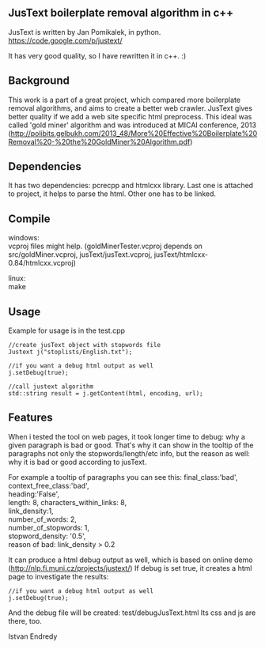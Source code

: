 
## JusText boilerplate removal algorithm in c++


JusText is written by Jan Pomikalek, in python. 
https://code.google.com/p/justext/


It has very good quality, so I have rewritten it in c++. :)

## Background

This work is a part of a great project, which compared more boilerplate removal algorithms, and aims to create a better web crawler.
JusText gives better quality if we add a web site specific html preprocess. This ideal was called 'gold miner' algorithm and was introduced at MICAI conference, 2013 (http://polibits.gelbukh.com/2013_48/More%20Effective%20Boilerplate%20Removal%20-%20the%20GoldMiner%20Algorithm.pdf) 

## Dependencies

It has two dependencies: pcrecpp and htmlcxx library. Last one is attached to project, it helps to parse the html. 
Other one has to be linked.

## Compile

windows:  
vcproj files might help. (goldMinerTester.vcproj depends on src/goldMiner.vcproj, jusText/jusText.vcproj, jusText/htmlcxx-0.84/htmlcxx.vcproj)  
  
linux:  
make  


## Usage

Example for usage is in the test.cpp

	//create jusText object with stopwords file
	Justext j("stoplists/English.txt");

	//if you want a debug html output as well
	j.setDebug(true); 
	
	//call justext algorithm
	std::string result = j.getContent(html, encoding, url);


## Features

When i tested the tool on web pages, it took longer time to debug: why a given paragraph is bad or good.
That's why it can show in the tooltip of the paragraphs not only the stopwords/length/etc info, but the reason as well: why it is bad or good according to jusText.

For example a tooltip of paragraphs you can see this:
 final_class:'bad',	
 context_free_class:'bad',	
 heading:'False',	
 length: 8,	
 characters_within_links: 8,	
 link_density:1,	
 number_of_words: 2,	
 number_of_stopwords: 1,	
 stopword_density: '0.5',	
 reason of bad: link_density > 0.2


It can produce a html debug output as well, which is based on online demo (http://nlp.fi.muni.cz/projects/justext/)
If debug is set true, it creates a html page to investigate the results:

	//if you want a debug html output as well
	j.setDebug(true); 

And the debug file will be created: test/debugJusText.html
Its css and js are there, too.

Istvan Endredy